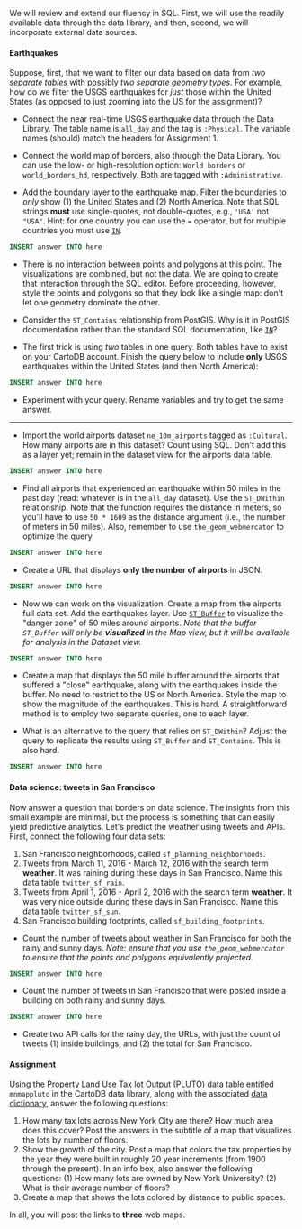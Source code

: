We will review and extend our fluency in SQL. First, we will use the readily available data through the data library, and then, second, we will incorporate external data sources.

#### Earthquakes

Suppose, first, that we want to filter our data based on data from *two separate tables* with possibly *two separate geometry types*.  For example, how do we filter the USGS earthquakes for *just* those within the United States (as opposed to just zooming into the US for the assignment)?

- Connect the near real-time USGS earthquake data through the Data Library.  The table name is `all_day` and the tag is `:Physical`.  The variable names (should) match the headers for Assignment 1.

- Connect the world map of borders, also through the Data Library.  You can use the low- or high-resolution option: `World borders` or `world_borders_hd`, respectively.  Both are tagged with `:Administrative`.

- Add the boundary layer to the earthquake map. Filter the boundaries to *only* show (1) the United States and (2) North America. Note that SQL strings **must** use single-quotes, not double-quotes, e.g., `'USA'` not `"USA"`.  Hint: for one country you can use the `=` operator, but for multiple countries you must use [`IN`](http://www.w3schools.com/sql/sql_in.asp).
```sql
INSERT answer INTO here
```

- There is no interaction between points and polygons at this point.  The visualizations are combined, but not the data.  We are going to create that interaction through the SQL editor. Before proceeding, however, style the points and polygons so that they look like a single map: don't let one geometry dominate the other.

- Consider the `ST_Contains` relationship from PostGIS.  Why is it in PostGIS documentation rather than the standard SQL documentation, like [`IN`](http://www.w3schools.com/sql/sql_in.asp)? 

- The first trick is using *two* tables in one query.  Both tables have to exist on your CartoDB account.  Finish the query below to include **only** USGS earthquakes within the United States (and then North America):

```sql
INSERT answer INTO here
```

- Experiment with your query.  Rename variables and try to get the same answer.

***

- Import the world airports dataset `ne_10m_airports` tagged as `:Cultural`.  How many airports are in this dataset?  Count using SQL.  Don't add this as a layer yet; remain in the dataset view for the airports data table.
```sql
INSERT answer INTO here
```

- Find all airports that experienced an earthquake within 50 miles in the past day (read: whatever is in the `all_day` dataset).  Use the `ST_DWithin` relationship.  Note that the function requires the distance in meters, so you'll have to use `50 * 1609` as the distance argument (i.e., the number of meters in 50 miles).  Also, remember to use `the_geom_webmercator` to optimize the query.
```sql
INSERT answer INTO here
```

- Create a URL that displays **only the number of airports** in JSON.
```sql
INSERT answer INTO here
```

- Now we can work on the visualization.  Create a map from the airports full data set.  Add the earthquakes layer.  Use [`ST_Buffer`](http://www.postgis.org/docs/ST_Buffer.html) to visualize the "danger zone" of 50 miles around airports. *Note that the buffer `ST_Buffer` will only be **visualized** in the Map view, but it will be available for analysis in the Dataset view.*
```sql
INSERT answer INTO here
```

- Create a map that displays the 50 mile buffer around the airports that suffered a "close" earthquake, along with the earthquakes inside the buffer.  No need to restrict to the US or North America.  Style the map to show the magnitude of the earthquakes.  This is hard.  A straightforward method is to employ two separate queries, one to each layer.

- What is an alternative to the query that relies on `ST_DWithin`?  Adjust the query to replicate the results using `ST_Buffer` and `ST_Contains`.  This is also hard.
```sql
INSERT answer INTO here
```

#### Data science: tweets in San Francisco

Now answer a question that borders on data science.  The insights from this small example are minimal, but the process is something that can easily yield predictive analytics.  Let's predict the weather using tweets and APIs.  First, connect the following four data sets:

1. San Francisco neighborhoods, called `sf_planning_neighborhoods`.
2. Tweets from March 11, 2016 - March 12, 2016 with the search term **weather**.  It was raining during these days in San Francisco.  Name this data table `twitter_sf_rain`.
3. Tweets from April 1, 2016 - April 2, 2016 with the search term **weather**.  It was very nice outside during these days in San Francisco.  Name this data table `twitter_sf_sun`. 
4. San Francisco building footprints, called `sf_building_footprints`.

- Count the number of tweets about weather in San Francisco for both the rainy and sunny days.  *Note: ensure that you use `the_geom_webmercator` to ensure that the points and polygons equivalently projected.*
```sql
INSERT answer INTO here
```

- Count the number of tweets in San Francisco that were posted inside a building on both rainy and sunny days.
```sql
INSERT answer INTO here
```

- Create two API calls for the rainy day, the URLs, with just the count of tweets (1) inside buildings, and (2) the total for San Francisco.

#### Assignment

Using the Property Land Use Tax lot Output (PLUTO) data table entitled `mnmappluto` in the CartoDB data library, along with the associated [data dictionary](http://www1.nyc.gov/assets/planning/download/pdf/data-maps/open-data/pluto_datadictionary.pdf), answer the following questions:
  1. How many tax lots across New York City are there?  How much area does this cover? Post the answers in the subtitle of a map that visualizes the lots by number of floors.  
  2. Show the growth of the city.  Post a map that colors the tax properties by the year they were built in roughly 20 year increments (from 1900 through the present).  In an info box, also answer the following questions: (1) How many lots are owned by New York University?  (2) What is their average number of floors?
  3. Create a map that shows the lots colored by distance to public spaces.

In all, you will post the links to **three** web maps.


